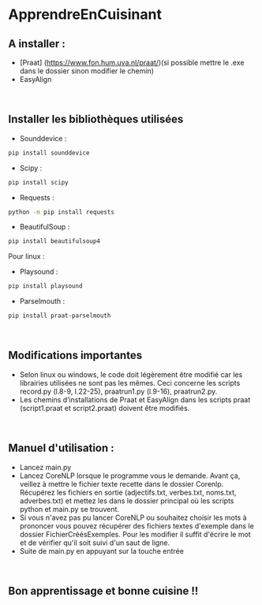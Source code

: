 # ApprendreEnCuisinant


## A installer :
- [Praat] (https://www.fon.hum.uva.nl/praat/)(si possible mettre le .exe dans le dossier sinon modifier le chemin)
- EasyAlign
<br>

## Installer les bibliothèques utilisées
- Sounddevice : 
```bash
pip install sounddevice
```
- Scipy : 
```bash
pip install scipy
```
- Requests : 
```bash
python -m pip install requests
```
- BeautifulSoup : 
```bash
pip install beautifulsoup4
```

Pour linux :
- Playsound : 
```bash
pip install playsound
```
- Parselmouth : 
```bash
pip install praat-parselmouth
```
<br>

## Modifications importantes
- Selon linux ou windows, le code doit légèrement être modifié car les librairies utilisées ne sont pas les mêmes. Ceci concerne les scripts record.py (l.8-9, l.22-25), praatrun1.py (l.9-16), praatrun2.py.
- Les chemins d’installations de Praat et EasyAlign dans les scripts praat (script1.praat et script2.praat) doivent être modifiés.
<br>

## Manuel d'utilisation : 
- Lancez main.py
- Lancez CoreNLP lorsque le programme vous le demande. Avant ça, veillez à mettre le fichier texte recette dans le dossier Corenlp. Récupérez les fichiers en sortie (adjectifs.txt, verbes.txt, noms.txt, adverbes.txt) et mettez les dans le dossier principal où les scripts python et main.py se trouvent.
- Si vous n'avez pas pu lancer CoreNLP ou souhaitez choisir les mots à prononcer vous pouvez récupérer des fichiers textes d'exemple dans le dossier FichierCréésExemples. Pour les modifier il suffit d'écrire le mot et de vérifier qu'il soit suivi d'un saut de ligne.
- Suite de main.py en appuyant sur la touche entrée

<br>

## Bon apprentissage et bonne cuisine !!
